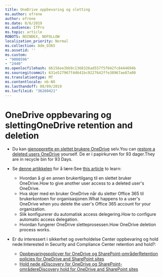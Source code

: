 ```yaml
---
title: OneDrive oppbevaring og sletting
ms.author: efrene
author: efrene
ms.date: 8/6/2019
ms.audience: ITPro
ms.topic: article
ROBOTS: NOINDEX, NOFOLLOW
localization_priority: Normal
ms.collection: Adm_O365
ms.assetid: ''
ms.custom:
- "9000596"
- "2440"
ms.openlocfilehash: 66156ee3bb9c1368326ad557f5f042fc8444694b
ms.sourcegitcommit: 631e527967f4d641bc9227642ffe38967ae87a00
ms.translationtype: MT
ms.contentlocale: nb-NO
ms.lasthandoff: 08/09/2019
ms.locfileid: "36269421"
---
```

# <a name="onedrive-retention-and-deletion"></a><span data-ttu-id="2bf1a-102">OneDrive oppbevaring og sletting</span><span class="sxs-lookup"><span data-stu-id="2bf1a-102">OneDrive retention and deletion</span></span>

- <span data-ttu-id="2bf1a-103">Du kan [gjenopprette en slettet brukere OneDrive](https://docs.microsoft.com/onedrive/restore-deleted-onedrive) selv.</span><span class="sxs-lookup"><span data-stu-id="2bf1a-103">You can [restore a deleted users OneDrive](https://docs.microsoft.com/onedrive/restore-deleted-onedrive) yourself.</span></span> <span data-ttu-id="2bf1a-104">De er i papirkurven for 93 dager.</span><span class="sxs-lookup"><span data-stu-id="2bf1a-104">They are in recycle bin for 93 Days.</span></span> 

- <span data-ttu-id="2bf1a-105">Se [denne artikkelen](https://docs.microsoft.com/onedrive/restore-deleted-onedrive) for å lære:</span><span class="sxs-lookup"><span data-stu-id="2bf1a-105">See [this article](https://docs.microsoft.com/onedrive/restore-deleted-onedrive) to learn:</span></span>
    - <span data-ttu-id="2bf1a-106">Hvordan å gi en annen brukertilgang til en slettet bruker OneDrive.</span><span class="sxs-lookup"><span data-stu-id="2bf1a-106">How to give another user access to a deleted user's OneDrive.</span></span>
    - <span data-ttu-id="2bf1a-107">Hva skjer med en bruker OneDrive når du sletter Office 365 til brukerkontoen for organisasjonen.</span><span class="sxs-lookup"><span data-stu-id="2bf1a-107">What happens to a user's OneDrive when you delete the user's Office 365 account for your organization.</span></span>
    - <span data-ttu-id="2bf1a-108">Slik konfigurerer du automatisk access delegering.</span><span class="sxs-lookup"><span data-stu-id="2bf1a-108">How to configure automatic access delegation.</span></span>
    - <span data-ttu-id="2bf1a-109">Hvordan fungerer OneDrive sletteprosessen.</span><span class="sxs-lookup"><span data-stu-id="2bf1a-109">How OneDrive deletion process works.</span></span>

- <span data-ttu-id="2bf1a-110">Er du interessert i sikkerhet og overholdelse Center oppbevaring og hold nede:</span><span class="sxs-lookup"><span data-stu-id="2bf1a-110">Interested in Security and Compliance Center retention and hold?:</span></span>
    - [<span data-ttu-id="2bf1a-111">Oppbevaringspolicyer for OneDrive og SharePoint-områder</span><span class="sxs-lookup"><span data-stu-id="2bf1a-111">Retention policies for OneDrive and SharePoint sites</span></span>](https://docs.microsoft.com/office365/securitycompliance/retention-policies?redirectSourcePath=%252farticle%252f5e377752-700d-4870-9b6d-12bfc12d2423#content-in-onedrive-accounts-and-sharepoint-sites)
    - [<span data-ttu-id="2bf1a-112">Hold nede eDiscovery for OneDrive og SharePoint-områder</span><span class="sxs-lookup"><span data-stu-id="2bf1a-112">eDiscovery hold for OneDrive and SharePoint sites</span></span>](https://docs.microsoft.com/office365/securitycompliance/ediscovery-cases#step-4-place-content-locations-on-hold)



